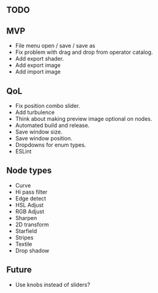 ## TODO

## MVP

* File menu open / save / save as
* Fix problem with drag and drop from operator catalog.
* Add export shader.
* Add export image
* Add import image

## QoL

* Fix position combo slider.
* Add turbulence
* Think about making preview image optional on nodes.
* Automated build and release.
* Save window size.
* Save window position.
* Dropdowns for enum types.
* ESLint

## Node types

* Curve
* Hi pass filter
* Edge detect
* HSL Adjust
* RGB Adjust
* Sharpen
* 2D transform
* Starfield
* Stripes
* Textile
* Drop shadow

## Future

* Use knobs instead of sliders?
